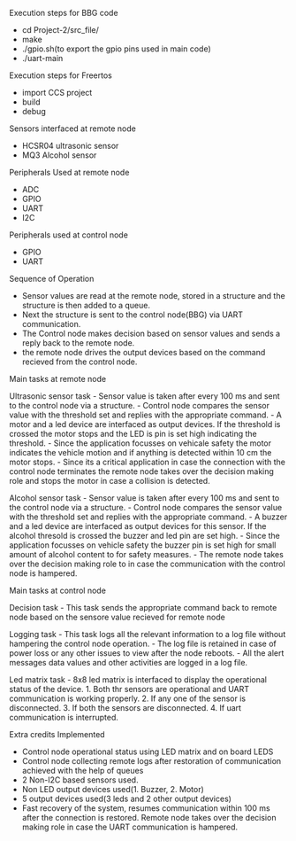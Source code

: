 Execution steps for BBG code
  - cd Project-2/src_file/
  - make
  - ./gpio.sh(to export the gpio pins used in main code)
  - ./uart-main

Execution steps for Freertos
  - import CCS project
  - build
  - debug

Sensors interfaced at remote node
  - HCSR04 ultrasonic sensor
  - MQ3 Alcohol sensor

Peripherals Used at remote node
  - ADC 
  - GPIO
  - UART
  - I2C

Peripherals used at control node
  - GPIO
  - UART

Sequence of Operation
  - Sensor values are read at the remote node, stored in a structure and the structure is then added to a queue.
  - Next the structure is sent to the control node(BBG) via UART communication.
  - The Control node makes decision based on sensor values and sends a reply back to the remote node.
  - the remote node drives the output devices based on the command recieved from the control node.

Main tasks at remote node

  Ultrasonic sensor task 
    - Sensor value is taken after every 100 ms and sent to the control node via a structure.
    - Control node compares the sensor value with the threshold set and replies with the appropriate command.
    - A motor and a led device are interfaced as output devices. If the threshold is crossed the motor stops and the LED is pin is set high indicating the threshold.
    - Since the application focusses on vehicale safety the motor indicates the vehicle motion and if anything is detected within 10 cm the motor stops.
    - Since its a critical application in case the connection with the control node terminates the remote node takes over the decision making role and stops the motor in case a collision is detected.

  Alcohol sensor task
    - Sensor value is taken after every 100 ms and sent to the control node via a structure.
    - Control node compares the sensor value with the threshold set and replies with the appropriate command.
    - A buzzer and a led device are interfaced as  output devices for this sensor. If the alcohol thresold is crossed the buzzer and led pin are set high.
    - Since the application focusses on vehicle safety the buzzer pin is set high for small amount of alcohol content to for safety measures.
    - The remote node takes over the decision making role to in case the communication with the control node is hampered.

Main tasks at control node
    
  Decision task
    - This task sends the appropriate command back to remote node based on the sensore value recieved for remote node

  Logging task
    - This task logs all the relevant information to a log file without hampering the control node operation.
    - The log file is retained in case of power loss or any other issues to view after the node reboots.
    - All the alert messages data values and other activities are logged in a log file.

  Led matrix task
    - 8x8 led matrix is interfaced to display the operational status of the device.
        1. Both thr sensors are operational and UART communication is working properly.
        2. If any one of the sensor is disconnected.
        3. If both the sensors are disconnected. 
        4. If uart communication is interrupted.

Extra credits Implemented
  - Control node operational status using LED matrix and on board LEDS
  - Control node collecting remote logs after restoration of communication achieved with the help of queues
  - 2 Non-I2C based sensors used.
  - Non LED output devices used(1. Buzzer, 2. Motor)
  - 5 output devices used(3 leds and 2 other output devices)
  - Fast recovery of the system, resumes communication within 100 ms after the connection is restored. Remote node takes over the decision making role in case the UART communication is hampered.

